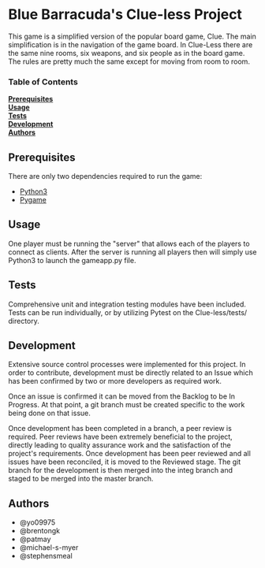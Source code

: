  # Blue Barracuda's Clue-less Project
This game is a simplified version of the popular board game, Clue. The main simplification is in the navigation of the game board. In Clue-Less there are the same nine rooms, six weapons, and six people as in the board game. The rules are pretty much the same except for moving from room to room. 

### Table of Contents
**[Prerequisites](#prerequisites)**<br>
**[Usage](#usage)**<br>
**[Tests](#tests)**<br>
**[Development](#development)**<br>
**[Authors](#authors)**<br>

## Prerequisites
There are only two dependencies required to run the game:
* [Python3](https://www.python.org/downloads/release/python-363/)
* [Pygame](https://www.pygame.org/)

## Usage
One player must be running the "server" that allows each of the players to connect as clients. After the server is running all players then will simply use Python3 to launch the gameapp.py file.

## Tests
Comprehensive unit and integration testing modules have been included. Tests can be run individually, or by utilizing Pytest on the Clue-less/tests/ directory.

## Development
Extensive source control processes were implemented for this project. In order to contribute, development must be directly related to an Issue which has been confirmed by two or more developers as required work.

Once an issue is confirmed it can be moved from the Backlog to be In Progress. At that point, a git branch must be created specific to the work being done on that issue.

Once development has been completed in a branch, a peer review is required. Peer reviews have been extremely beneficial to the project, directly leading to quality assurance work and the satisfaction of the project's requirements. Once development has been peer reviewed and all issues have been reconciled, it is moved to the Reviewed stage. The git branch for the development is then merged into the integ branch and staged to be merged into the master branch.

## Authors
* @yo09975
* @brentongk
* @patmay
* @michael-s-myer
* @stephensmeal
